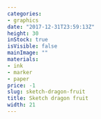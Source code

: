 ```yaml
---
categories:
- graphics
date: "2017-12-31T23:59:13Z"
height: 30
inStock: true
isVisible: false
mainImage: ""
materials:
- ink
- marker
- paper
price: -1
slug: sketch-dragon-fruit
title: Sketch dragon fruit
width: 21
---
```



